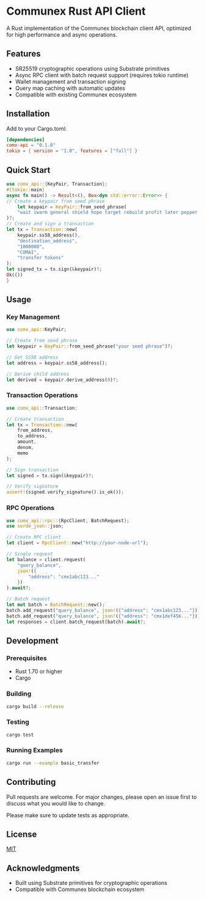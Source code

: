 # Communex Rust API Client

A Rust implementation of the Communex blockchain client API, optimized for high performance and async operations.

## Features

- SR25519 cryptographic operations using Substrate primitives
- Async RPC client with batch request support (requires tokio runtime)
- Wallet management and transaction signing
- Query map caching with automatic updates
- Compatible with existing Communex ecosystem

## Installation

Add to your Cargo.toml:

```toml
[dependencies]
comx-api = "0.1.0"
tokio = { version = "1.0", features = ["full"] }
```

## Quick Start

```rust
use comx_api::{KeyPair, Transaction};
#[tokio::main]
async fn main() -> Result<(), Box<dyn std::error::Error>> {
// Create a keypair from seed phrase
    let keypair = KeyPair::from_seed_phrase(
    "wait swarm general shield hope target rebuild profit later pepper under hunt"
)?;
// Create and sign a transaction
let tx = Transaction::new(
    keypair.ss58_address(),
    "destination_address",
    "1000000",
    "COMAI",
    "transfer tokens"
);
let signed_tx = tx.sign(&keypair)?;
Ok(())
}
```

## Usage

### Key Management

```rust
use comx_api::KeyPair;

// Create from seed phrase
let keypair = KeyPair::from_seed_phrase("your seed phrase")?;

// Get SS58 address
let address = keypair.ss58_address();

// Derive child address
let derived = keypair.derive_address(0)?;
```

### Transaction Operations

```rust
use comx_api::Transaction;

// Create transaction
let tx = Transaction::new(
    from_address,
    to_address,
    amount,
    denom,
    memo
);

// Sign transaction
let signed = tx.sign(&keypair)?;

// Verify signature
assert!(signed.verify_signature().is_ok());
```

### RPC Operations

```rust
use comx_api::rpc::{RpcClient, BatchRequest};
use serde_json::json;

// Create RPC client
let client = RpcClient::new("http://your-node-url");

// Single request
let balance = client.request(
    "query_balance",
    json!({
        "address": "cmx1abc123..."
    })
).await?;

// Batch request
let mut batch = BatchRequest::new();
batch.add_request("query_balance", json!({"address": "cmx1abc123..."}));
batch.add_request("query_balance", json!({"address": "cmx1def456..."}));
let responses = client.batch_request(batch).await?;
```

## Development

### Prerequisites

- Rust 1.70 or higher
- Cargo

### Building

```bash
cargo build --release
```

### Testing

```bash
cargo test
```

### Running Examples

```bash
cargo run --example basic_transfer
```

## Contributing

Pull requests are welcome. For major changes, please open an issue first to discuss what you would like to change.

Please make sure to update tests as appropriate.

## License

[MIT](LICENSE)

## Acknowledgments

- Built using Substrate primitives for cryptographic operations
- Compatible with Communex blockchain ecosystem
